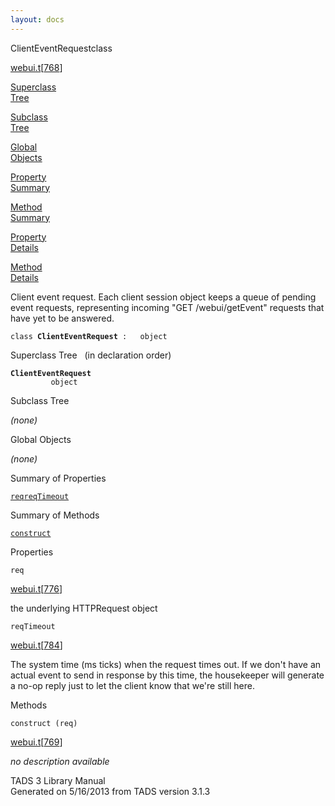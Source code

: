 ```yaml
---
layout: docs
---
```

<span class="title">ClientEventRequest</span><span class="type">class</span>

[webui.t](../file/webui.t.html)\[[768](../source/webui.t.html#768)\]

[Superclass  
Tree](#_SuperClassTree_)

[Subclass  
Tree](#_SubClassTree_)

[Global  
Objects](#_ObjectSummary_)

[Property  
Summary](#_PropSummary_)

[Method  
Summary](#_MethodSummary_)

[Property  
Details](#_Properties_)

[Method  
Details](#_Methods_)



Client event request. Each client session object keeps a queue of
pending event requests, representing incoming "GET /webui/getEvent"
requests that have yet to be answered.

`class `**`ClientEventRequest`**` :   object`



<span id="_SuperClassTree_"></span>



<span class="hdln">Superclass Tree</span>   (in declaration order)



**`ClientEventRequest`**  
`         object`  
<span id="_SubClassTree_"></span>



<span class="hdln">Subclass Tree</span>  



*(none)* <span id="_ObjectSummary_"></span>



<span class="hdln">Global Objects</span>  



*(none)* <span id="_PropSummary_"></span>



<span class="hdln">Summary of Properties</span>  



[`req`](#req)[`reqTimeout`](#reqTimeout)

<span id="_MethodSummary_"></span>



<span class="hdln">Summary of Methods</span>  



[`construct`](#construct)

<span id="_Properties_"></span>



<span class="hdln">Properties</span>  



<span id="req"></span>

`req`

[webui.t](../file/webui.t.html)\[[776](../source/webui.t.html#776)\]



the underlying HTTPRequest object



<span id="reqTimeout"></span>

`reqTimeout`

[webui.t](../file/webui.t.html)\[[784](../source/webui.t.html#784)\]



The system time (ms ticks) when the request times out. If we don't have
an actual event to send in response by this time, the housekeeper will
generate a no-op reply just to let the client know that we're still
here.



<span id="_Methods_"></span>



<span class="hdln">Methods</span>  



<span id="construct"></span>

`construct (req)`

[webui.t](../file/webui.t.html)\[[769](../source/webui.t.html#769)\]



*no description available*





TADS 3 Library Manual  
Generated on 5/16/2013 from TADS version 3.1.3


